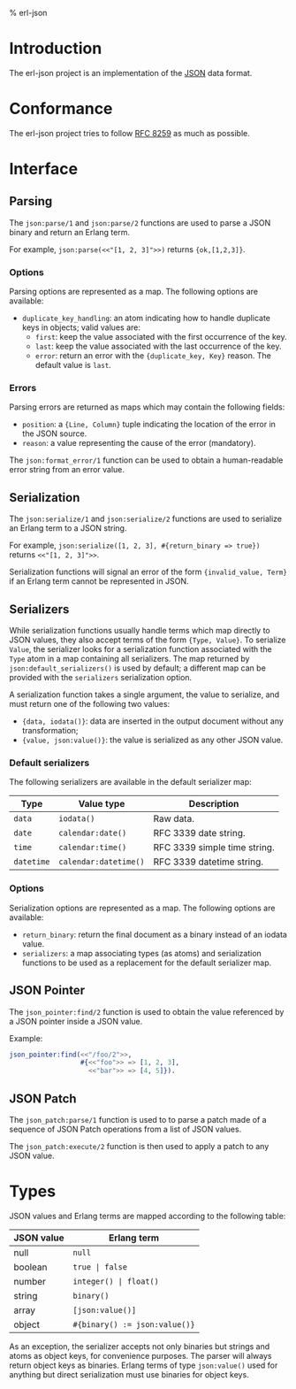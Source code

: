 % erl-json

# Introduction
The erl-json project is an implementation of the [JSON](https://www.json.org)
data format.

# Conformance
The erl-json project tries to follow [RFC
8259](https://tools.ietf.org/html/rfc8259) as much as possible.

# Interface
## Parsing
The `json:parse/1` and `json:parse/2` functions are used to parse a JSON
binary and return an Erlang term.

For example, `json:parse(<<"[1, 2, 3]">>)` returns `{ok,[1,2,3]}`.

### Options
Parsing options are represented as a map. The following options are available:
- `duplicate_key_handling`: an atom indicating how to handle duplicate keys in
  objects; valid values are:
  - `first`: keep the value associated with the first occurrence of the key.
  - `last`: keep the value associated with the last occurrence of the key.
  - `error`: return an error with the `{duplicate_key, Key}` reason.
  The default value is `last`.

### Errors
Parsing errors are returned as maps which may contain the following fields:
- `position`: a `{Line, Column}` tuple indicating the location of the error in
  the JSON source.
- `reason`: a value representing the cause of the error (mandatory).

The `json:format_error/1` function can be used to obtain a human-readable
error string from an error value.

## Serialization
The `json:serialize/1` and `json:serialize/2` functions are used to serialize
an Erlang term to a JSON string.

For example, `json:serialize([1, 2, 3], #{return_binary => true})` returns
`<<"[1, 2, 3]">>`.

Serialization functions will signal an error of the form `{invalid_value,
Term}` if an Erlang term cannot be represented in JSON.

## Serializers
While serialization functions usually handle terms which map directly to JSON
values, they also accept terms of the form `{Type, Value}`. To serialize
`Value`, the serializer looks for a serialization function associated with the
`Type` atom in a map containing all serializers. The map returned by
`json:default_serializers()` is used by default; a different map can be
provided with the `serializers` serialization option.

A serialization function takes a single argument, the value to serialize, and
must return one of the following two values:
- `{data, iodata()}`: data are inserted in the output document without any
  transformation;
- `{value, json:value()}`: the value is serialized as any other JSON value.

### Default serializers
The following serializers are available in the default serializer map:

| Type       | Value type            | Description                  |
| ----       | ----------            | -----------                  |
| `data`     | `iodata()`            | Raw data.                    |
| `date`     | `calendar:date()`     | RFC 3339 date string.        |
| `time`     | `calendar:time()`     | RFC 3339 simple time string. |
| `datetime` | `calendar:datetime()` | RFC 3339 datetime string.    |

### Options
Serialization options are represented as a map. The following options are available:
- `return_binary`: return the final document as a binary instead of an iodata
  value.
- `serializers`: a map associating types (as atoms) and serialization
  functions to be used as a replacement for the default serializer map.

## JSON Pointer
The `json_pointer:find/2` function is used to obtain the value referenced by a
JSON pointer inside a JSON value.

Example:
```erlang
json_pointer:find(<<"/foo/2">>,
                  #{<<"foo">> => [1, 2, 3],
                    <<"bar">> => [4, 5]}).
```

## JSON Patch
The `json_patch:parse/1` function is used to to parse a patch made of a
sequence of JSON Patch operations from a list of JSON values.

The `json_patch:execute/2` function is then used to apply a patch to any JSON
value.

# Types
JSON values and Erlang terms are mapped according to the following table:

| JSON value | Erlang term                   |
| ---------- | -----------                   |
| null       | `null`                        |
| boolean    | `true \| false`               |
| number     | `integer() \| float()`        |
| string     | `binary()`                    |
| array      | `[json:value()]`              |
| object     | `#{binary() := json:value()}` |

As an exception, the serializer accepts not only binaries but strings and
atoms as object keys, for convenience purposes. The parser will always return
object keys as binaries. Erlang terms of type `json:value()` used for anything
but direct serialization must use binaries for object keys.
